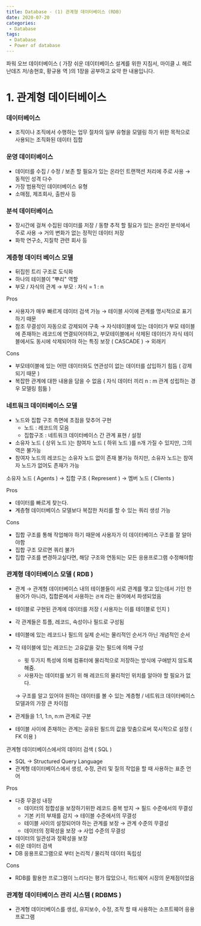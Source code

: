 ```yaml
---
title: Database - (1) 관계형 데이터베이스 (RDB) 
date: 2020-07-20
categories:
 - Database
tags:
 - Database
 - Power of database
---
```


파워 오브 데이터베이스 ( 가장 쉬운 데이터베이스 설계를 위한 지침서, 마이클 J. 헤르난데즈 저/송현호, 황규용 역 )의 1장을 공부하고 요약 한 내용입니다. 

<!-- more -->

# 1. 관계형 데이터베이스

### 데이터베이스

- 조직이나 조직에서 수행하는 업무 절차의 일부 유형을 모델링 하기 위한 목적으로 사용되는 조직화된 데이터 집합

### 운영 데이터베이스

- 데이터를 수집 / 수정 / 보존 할 필요가 있는 온라인 트랜잭션 처리에 주로 사용 → 동적인 성격 다수
- 가장 범용적인 데이터베이스 유형
- 소매점, 제조회사, 출판사 등

### 분석 데이터베이스

- 장시간에 걸쳐 수집된 데이터를 저장 / 동향 추적 할 필요가 있는 온라인 분석에서 주로 사용 → 거의 변화가 없는 정적인 데이터 저장
- 화학 연구소, 지질학 관련 회사 등

### 계층형 데이터 베이스 모델

- 뒤집힌 트리 구조로 도식화
- 하나의 테이블이 "뿌리" 역할
- 부모 / 자식의 관계 → 부모 : 자식 = 1 : n

Pros 

- 사용자가 매우 빠르게 데이터 검색 가능 → 테이블 사이에 관계를 명시적으로 표기 하기 때문
- 참조 무결성이 자동으로 강제되어 구축 → 자식테이블에 있는 데이터가 부모 테이블에 존재하는 레코드에 연결되어야하고, 부모테이블에서 삭제된 데이터가 자식 테이블에서도 동시에 삭제되어야 하는 특징 보장 ( CASCADE ) → 외래키

Cons

- 부모테이블에 있는 어떤 데이터와도 연관성이 없는 데이터를 삽입하기 힘듬 ( 강제되기 때문 )
- 복잡한 관계에 대한 내용을 담을 수 없음 ( 자식 데이터 끼리 n : m 관계 성립하는 경우 모델링 힘듦 )

### 네트워크 데이터베이스 모델

- 노드와 집합 구조 측면에 초점을 맞추어 구현
    - 노드 : 레코드의 모음
    - 집합구조 : 네트워크 데이터베이스 간 관계 표현 / 설정
- 소유자 노드 ( 상위 노드 )는 참여자 노드 ( 하위 노드 )를 n개 가질 수 있지만, 그의 역은 불가능
- 참여자 노드의 레코드는 소유자 노드 없이 존재 불가능 하지만, 소유자 노드는 참여자 노드가 없어도 존재가 가능

소유자 노드 ( Agents ) → 집합 구조 ( Represent ) → 멤버 노드 ( Clients ) 

Pros

- 데이터를 빠르게 찾는다.
- 계층형 데이터베이스 모델보다 복잡한 처리를 할 수 있는 쿼리 생성 가능

Cons 

- 집합 구조를 통해 작업해야 하기 때문에 사용자가 이 데이터베이스 구조를 잘 알아야함
- 집합 구조 모르면 쿼리 불가
- 집합 구조를 변경하고싶다면, 해당 구조와 연동되는 모든 응용프로그램 수정해야함

### 관계형 데이터베이스 모델 ( RDB )

- 관계 → 관계형 데이터베이스 내의 테이블들이 서로 관계를 맺고 있는데서 기인 한 용어가 아니라, 집합론에서 사용하는 `관계` 라는 용어에서 파생되었음
- 테이블로 구현된 관계에 데이터를 저장 ( 사용자는 이를 테이블로 인지 )
- 각 관계들은 튜플, 레코드, 속성이나 필드로 구성됨
- 테이블에 있는 레코드나 필드의 실제 순서는 물리적인 순서가 아닌 개념적인 순서
- 각 테이블에 있는 레코드는 고유값을 갖는 필드에 의해 구성
    - 윗 두가지 특성에 의해 컴퓨터에 물리적으로 저장하는 방식에 구애받지 않도록 해줌.
    - 사용자는 데이터를 보기 위 해 레코드의 물리적인 위치를 알아야 할 필요가 없다.

    → 구조를 알고 있어야 원하는 데이터를 볼 수 있는 계층형 / 네트워크 데이터베이스 모델과의 가장 큰 차이점 

- 관계들을 1:1, 1:n, n:m 관계로 구분
- 테이블 사이에 존재하는 관계는 공유된 필드의 값을 맞춤으로써 묵시적으로 설정 ( FK 이용 )

관계형 데이터베이스에서의 데이터 검색 ( SQL )

- SQL → Structured Query Language
- 관계형 데이터베이스에서 생성, 수정, 관리 및 질의 작업을 할 때 사용하는 표준 언어

Pros 

- 다중 무결성 내장
    - 데이터의 정합성을 보장하기위한 레코드 중복 방지 → 필드 수준에서의 무결성
    - 기본 키의 부재를 감지 → 테이블 수준에서의 무결성
    - 테이블 사이의 설정되어야 하는 관계를 보장 → 관계 수준의 무결성
    - 데이터의 정확성을 보장 → 사업 수준의 무결성
- 데이터의 일관성과 정확성을 보장
- 쉬운 데이터 검색
- DB 응용프로그램으로 부터 논리적 / 물리적 데이터 독립성

Cons 

- RDB를 활용한 프로그램이 느리다는 평가 많았으나, 하드웨어 시장의 문제점이었음

### 관계형 데이터베이스 관리 시스템 ( RDBMS )

- 관계형 데이터베이스를 생성, 유지보수, 수정, 조작 할 때 사용하는 소프트웨어 응용프로그램